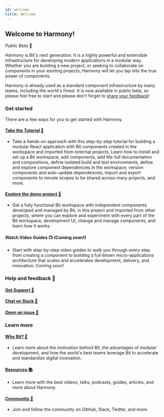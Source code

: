 ```yaml
---
id: welcome
title: Welcome
---
```


## Welcome to Harmony!  

*Public Beta* :tada:

Harmony is Bit's next generation. It is a highly powerful and extensible infrastructure for developing modern applications in a modular way. Whether you are building a new project, or seeking to collaborate on components in your existing projects, Harmony will let you tap into the true power of components.   

Harmony is already used as a standard component infrastructure by many teams, including the world's finest. It is now available in public beta, so please feel free to start and please don't forget to [share your feedback](https://github.com/teambit/bit/issues)!  

### Get started

There are a few ways for you to get started with Harmony.  

#### [Take the Tutorial :feet:](/tutorial/install-bit)

- Take a hands-on approach with this step-by-step tutorial for building a modular React application with Bit components created in the workspace and imported from external projects. Learn how to install and set up a Bit workspace, add components, add life-full documentation and compositions, define isolated build and test environments, define and explore component dependencies in the workspace, version components and auto-update dependencies, import and export components to remote scopes to be shared across many projects, and more.  

#### [Explore the demo project :crystal_ball:](/demo/try-bit)

- Get a fully functional Bit workspace with independent components developed and managed by Bit, in this project and imported from other projects, where you can explore and experiment with every part of the Bit workspace, development UI, change and manage components, and learn how it works.  

#### Watch Video Guides :tv:  (**Coming soon!**)

- Start with step-by-step video guides to walk you through every step from creating a component to building a full-blown micro-applications architecture that scales and accelerates development, delivery, and innovation. Coming soon!  


### Help and feedback :raising_hand:

#### [Get Support :email:](https://bit.dev/support)  

#### [Chat on Slack :beers:](https://join.slack.com/t/bit-dev-community/shared_invite/enQtNzM2NzQ3MTQzMTg3LWI2YmFmZjQwMTkxNmFmNTVkYzU2MGI2YjgwMmJlZDdkNWVhOGIzZDFlYjg4MGRmOTM4ODAxNTIxMTMwNWVhMzg)  

#### [Open an issue :wrench:](https://github.com/teambit/bit/issues)  


### Learn more

#### [Why Bit? :rocket:](/why-bit) 

- Learn more about the motivation behind Bit, the advantages of modular development, and how the world's best teams leverage Bit to accelerate and standardize digital innovation.  

#### [Resources :books:](/community/resources)

- Learn more with the best videos, talks, podcasts, guides, articles, and more about Harmony.  

#### [Communtiy :busts_in_silhouette:](/community/resources)

- Join and follow the community on GitHub, Slack, Twitter, and more.

